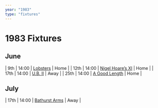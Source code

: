 ```yaml
---
year: "1983"
type: "fixtures"
---
```


# 1983 Fixtures

## June

| 9th | 14:00 | [Lobsters](1983/game/lobsters) | Home |
| 12th | 14:00 | [Nigel Hoare’s XI](1983/game/nigel-hoares-xi) | Home |
| 17th | 14:00 | [U.B. II](1983/game/ub-11) | Away |
| 25th | 14:00 | [A Good Length](1983/game/a-good-length) | Home |

## July

| 17th | 14:00 | [Bathurst Arms](1983/game/bathurst-arms) | Away |